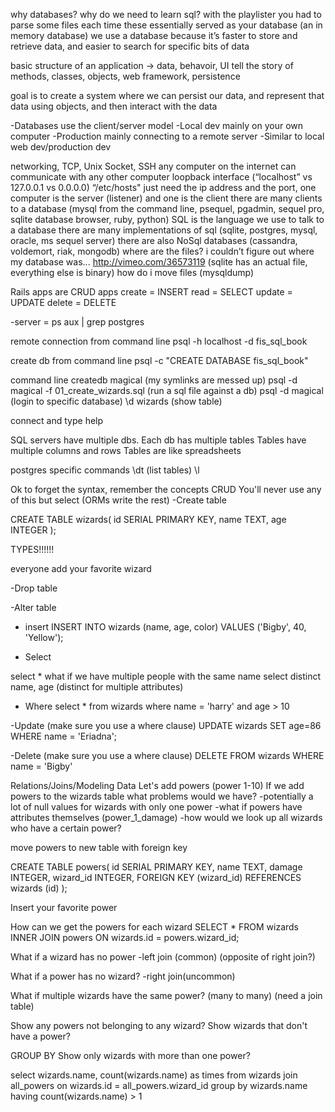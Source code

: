 why databases? why do we need to learn sql?
with the playlister you had to parse some files each time
these essentially served as your database (an in memory database)
we use a database because it’s faster to store and retrieve data, and easier to search for specific bits of data

basic structure of an application -> data, behavoir, UI
tell the story of methods, classes, objects, web framework, persistence

goal is to create a system where we can persist our data, and represent that data using objects, and then interact with the data

-Databases use the client/server model
-Local dev mainly on your own computer
-Production mainly connecting to a remote server
-Similar to local web dev/production dev

networking, TCP, Unix Socket, SSH
any computer on the internet can communicate with any other computer
loopback interface (“localhost” vs 127.0.0.1 vs 0.0.0.0) “/etc/hosts"
just need the ip address and the port, one computer is the server (listener) and one is the client
there are many clients to a database (mysql from the command line, psequel, pgadmin, sequel pro, sqlite database browser, ruby, python)
SQL is the language we use to talk to a database
there are many implementations of sql (sqlite, postgres, mysql, oracle, ms sequel server)
there are also NoSql databases (cassandra, voldemort, riak, mongodb)
where are the files?
i couldn’t figure out where my database was...
 http://vimeo.com/36573119 (sqlite has an actual file, everything else is binary)
how do i move files (mysqldump)

Rails apps are CRUD apps
create = INSERT
read = SELECT
update = UPDATE
delete = DELETE

-server = ps aux | grep postgres

remote connection from command line
psql -h localhost -d fis_sql_book

create db from command line
psql -c "CREATE DATABASE fis_sql_book"

command line
createdb magical (my symlinks are messed up)
psql -d magical -f 01_create_wizards.sql (run a sql file against a db)
psql -d magical (login to specific database)
\d wizards (show table)

connect and type help

SQL servers have multiple dbs.
Each db has multiple tables
Tables have multiple columns and rows
Tables are like spreadsheets

postgres specific commands
\dt (list tables)
\l

Ok to forget the syntax, remember the concepts
CRUD
You'll never use any of this but select (ORMs write the rest)
-Create table

CREATE TABLE wizards(
  id SERIAL PRIMARY KEY,
  name TEXT,
  age INTEGER
);

TYPES!!!!!!

everyone add your favorite wizard

-Drop table

-Alter table

- insert
INSERT INTO wizards (name, age, color) VALUES ('Bigby', 40, 'Yellow');

- Select

select *
what if we have multiple people with the same name
select distinct name, age (distinct for multiple attributes)

- Where
select * from wizards where name = 'harry' and age > 10

-Update
(make sure you use a where clause)
UPDATE wizards SET age=86 WHERE name = 'Eriadna';

-Delete
(make sure you use a where clause)
DELETE FROM wizards WHERE name = 'Bigby'

Relations/Joins/Modeling Data
Let's add powers (power 1-10)
If we add powers to the wizards table what problems would we have?
-potentially a lot of null values for wizards with only one power
-what if powers have attributes themselves (power_1_damage)
-how would we look up all wizards who have a certain power?

move powers to new table with foreign key

CREATE TABLE powers(
  id SERIAL PRIMARY KEY,
  name TEXT,
  damage INTEGER,
  wizard_id INTEGER,
  FOREIGN KEY (wizard_id) REFERENCES wizards (id)
);

Insert your favorite power

How can we get the powers for each wizard
SELECT *
FROM wizards
INNER JOIN powers
ON wizards.id = powers.wizard_id;

What if a wizard has no power
-left join (common) (opposite of right join?)

What if a power has no wizard?
-right join(uncommon)

What if multiple wizards have the same power?
(many to many)
(need a join table)

Show any powers not belonging to any wizard?
Show wizards that don't have a power?

GROUP BY
Show only wizards with more than one power?


select wizards.name, count(wizards.name) as times from wizards
join all_powers
on wizards.id = all_powers.wizard_id
group by wizards.name
having count(wizards.name) > 1